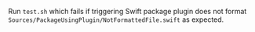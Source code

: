 Run `test.sh` which fails if triggering Swift package plugin does not format `Sources/PackageUsingPlugin/NotFormattedFile.swift` as expected.